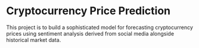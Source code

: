# Cryptocurrency Price Prediction
This project is to build a sophisticated model for forecasting cryptocurrency prices using sentiment analysis derived from social media alongside historical market data.
